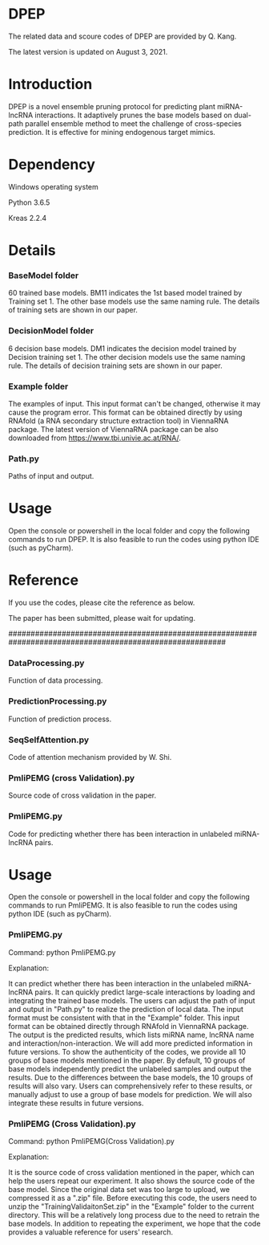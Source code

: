 # DPEP
The related data and scoure codes of DPEP are provided by Q. Kang.

The latest version is updated on August 3, 2021.

# Introduction
DPEP is a novel ensemble pruning protocol for predicting plant miRNA-lncRNA interactions. It adaptively prunes the base models based on dual-path parallel ensemble method to meet the challenge of cross-species prediction. It is effective for mining endogenous target mimics. 

# Dependency
Windows operating system

Python 3.6.5

Kreas 2.2.4

# Details
### BaseModel folder
60 trained base models. BM11 indicates the 1st based model trained by Training set 1. The other base models use the same naming rule. The details of training sets are shown in our paper.

### DecisionModel folder
6 decision base models. DM1 indicates the decision model trained by Decision training set 1. The other decision models use the same naming rule. The details of decision training sets are shown in our paper.

### Example folder
The examples of input. This input format can't be changed, otherwise it may cause the program error. This format can be obtained directly by using RNAfold (a RNA secondary structure extraction tool) in ViennaRNA package. The latest version of ViennaRNA package can be also downloaded from https://www.tbi.univie.ac.at/RNA/.

### Path.py
Paths of input and output.

# Usage
Open the console or powershell in the local folder and copy the following commands to run DPEP. It is also feasible to run the codes using python IDE (such as pyCharm).

# Reference
If you use the codes, please cite the reference as below.

The paper has been submitted, please wait for updating.

#########################################################################################################



### DataProcessing.py
Function of data processing.

### PredictionProcessing.py
Function of prediction process.

### SeqSelfAttention.py
Code of attention mechanism provided by W. Shi.

### PmliPEMG (cross Validation).py
Source code of cross validation in the paper.

### PmliPEMG.py
Code for predicting whether there has been interaction in unlabeled miRNA-lncRNA pairs.

# Usage
Open the console or powershell in the local folder and copy the following commands to run PmliPEMG. It is also feasible to run the codes using python IDE (such as pyCharm).

### PmliPEMG.py
Command: python PmliPEMG.py

Explanation:

It can predict whether there has been interaction in the unlabeled miRNA-lncRNA pairs. It can quickly predict large-scale interactions by  loading and integrating the trained base models. The users can adjust the path of input and output in "Path.py" to realize the prediction of local data. The input format must be consistent with that in the "Example" folder. This input format can be obtained directly through RNAfold in ViennaRNA package. The output is the predicted results, which lists miRNA name, lncRNA name and interaction/non-interaction. We will add more predicted information in future versions. To show the authenticity of the codes, we provide all 10 groups of base models mentioned in the paper. By default, 10 groups of base models independently predict the unlabeled samples and output the results. Due to the differences between the base models, the 10 groups of results will also vary. Users can comprehensively refer to these results, or manually adjust to use a group of base models for prediction. We will also integrate these results in future versions.

### PmliPEMG (Cross Validation).py
Command: python PmliPEMG(Cross Validation).py

Explanation:

It is the source code of cross validation mentioned in the paper, which can help the users repeat our experiment. It also shows the source code of the base model. Since the original data set was too large to upload, we compressed it as a ".zip" file. Before executing this code, the users need to unzip the "TrainingValidaitonSet.zip" in the "Example" folder to the current directory. This will be a relatively long process due to the need to retrain the base models. In addition to repeating the experiment, we hope that the code provides a valuable reference for users' research.


